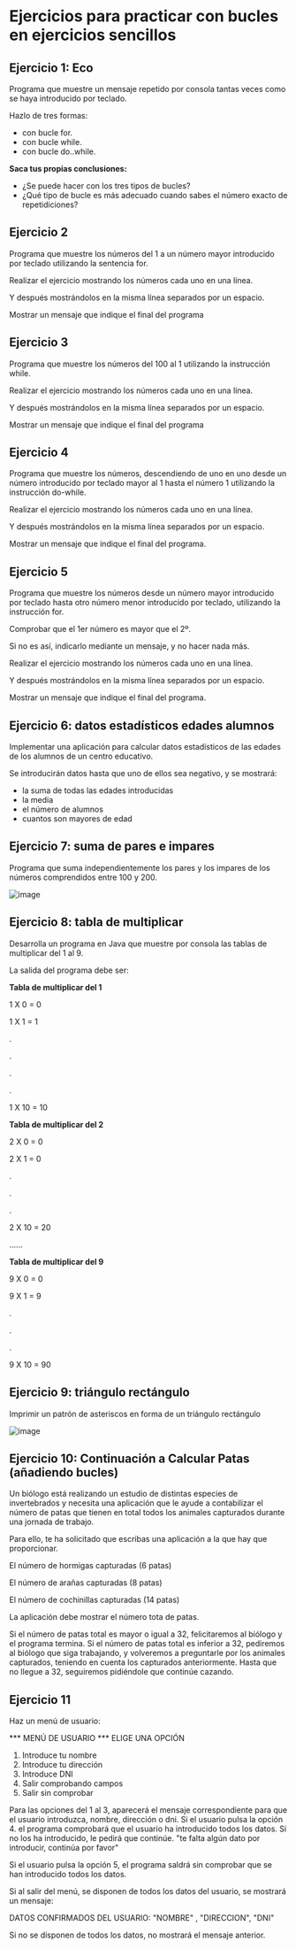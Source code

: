 # Ejercicios para practicar con bucles en ejercicios sencillos



## Ejercicio 1: Eco
Programa que muestre un mensaje repetido por consola tantas veces como se haya introducido por teclado.

Hazlo de tres formas:
- con bucle for.
- con bucle while.
- con bucle do..while.

**Saca tus propias conclusiones:**

- ¿Se puede hacer con los tres tipos de bucles?
- ¿Qué tipo de bucle es más adecuado cuando sabes el número exacto de repetidiciones?

## Ejercicio 2
Programa que muestre los números del 1 a un número mayor introducido por teclado utilizando la sentencia for. 

Realizar el ejercicio mostrando los números cada uno en una línea. 

Y después mostrándolos en la misma línea separados por un espacio. 

Mostrar un mensaje que indique el final del programa

## Ejercicio 3
Programa que muestre los números del 100 al 1 utilizando la instrucción while. 

Realizar el ejercicio mostrando los números cada uno en una línea. 

Y después mostrándolos en la misma línea separados por un espacio. 

Mostrar un mensaje que indique el final del programa

## Ejercicio 4
Programa que muestre los números, descendiendo de uno en uno desde un número introducido por teclado mayor al 1 hasta el número 1 utilizando la instrucción do-while. 

Realizar el ejercicio mostrando los números cada uno en una línea. 

Y después mostrándolos en la misma línea separados por un espacio. 

Mostrar un mensaje que indique el final del programa.

## Ejercicio 5
Programa que muestre los números desde un número mayor introducido por teclado hasta otro número menor introducido por teclado, utilizando la instrucción for. 

Comprobar que el 1er número es mayor que el 2º. 

Si no es así, indicarlo mediante un mensaje, y no hacer nada más. 

Realizar el ejercicio mostrando los números cada uno en una línea. 

Y después mostrándolos en la misma línea separados por un espacio. 

Mostrar un mensaje que indique el final del programa.

## Ejercicio 6: datos estadísticos edades alumnos

Implementar una aplicación para calcular datos estadísticos de las edades de los alumnos de un centro educativo. 

Se introducirán datos hasta que uno de ellos sea negativo, y se mostrará: 
- la suma de todas las edades introducidas
- la media
- el  número de alumnos
- cuantos son mayores de edad

## Ejercicio 7: suma de pares e impares

Programa que suma independientemente los pares y los impares de los números comprendidos entre 100 y 200.

![image](https://user-images.githubusercontent.com/91023374/191769346-f976c7e2-a46c-47a7-ad76-c442c883344f.png)


## Ejercicio 8: tabla de multiplicar

Desarrolla un programa en Java que muestre por consola las tablas de multiplicar del 1 al 9.

La salida del programa debe ser:

**Tabla de multiplicar del 1**

1 X 0 = 0

1 X 1 = 1

.

.

.

.

1 X 10 = 10


**Tabla de multiplicar del 2**

2 X 0 = 0

2 X 1 = 0

.

.

.

2 X 10 = 20


......

**Tabla de multiplicar del 9**

9 X 0 = 0

9 X 1 = 9

.

.

.

9 X 10 = 90

## Ejercicio 9: triángulo rectángulo

Imprimir un patrón de asteriscos en forma de un triángulo rectángulo

![image](https://github.com/profeMelola/Programacion-03-2023-24/assets/91023374/fb997025-eb9b-4600-8f1e-d1753867c723)

## Ejercicio 10: Continuación a Calcular Patas (añadiendo bucles) 

Un biólogo está realizando un estudio de distintas especies de invertebrados y necesita una aplicación que le ayude a contabilizar el número de patas que tienen en total todos los animales capturados durante una jornada de trabajo.

Para ello, te ha solicitado que escribas una aplicación a la que hay que proporcionar.

El número de hormigas capturadas (6 patas)

El número de arañas capturadas (8 patas)

El número de cochinillas capturadas (14 patas)

La aplicación debe mostrar el número tota de patas.

Si el número de patas total es mayor o igual a 32, felicitaremos al biólogo y el programa termina. 
Si el número de patas total es inferior a 32, pediremos al biólogo que siga trabajando, y volveremos a preguntarle por los animales capturados, teniendo en cuenta los capturados anteriormente. 
Hasta que no llegue a 32, seguiremos pidiéndole que continúe cazando. 

## Ejercicio 11
Haz un menú de usuario:

*** MENÚ DE USUARIO
*** ELIGE UNA OPCIÓN
1. Introduce tu nombre
2. Introduce tu dirección
3. Introduce DNI
4. Salir comprobando campos
5. Salir sin comprobar

Para las opciones del 1 al 3, aparecerá el mensaje correspondiente para que el usuario introduzca, nombre, dirección o dni. 
Si el usuario pulsa la opción 4.  el programa comprobará que el usuario ha introducido todos los datos. Si no los ha introducido, le pedirá que continúe. 
"te falta algún dato por introducir, continúa por favor"

Si el usuario pulsa la opción 5, el programa saldrá sin comprobar que se han introducido todos los datos. 

Si al salir del menú, se disponen de todos los datos del usuario, se mostrará un mensaje: 

DATOS CONFIRMADOS DEL USUARIO:  "NOMBRE" ,  "DIRECCION", "DNI"

Si no se disponen de todos los datos,  no mostrará el mensaje anterior. 



